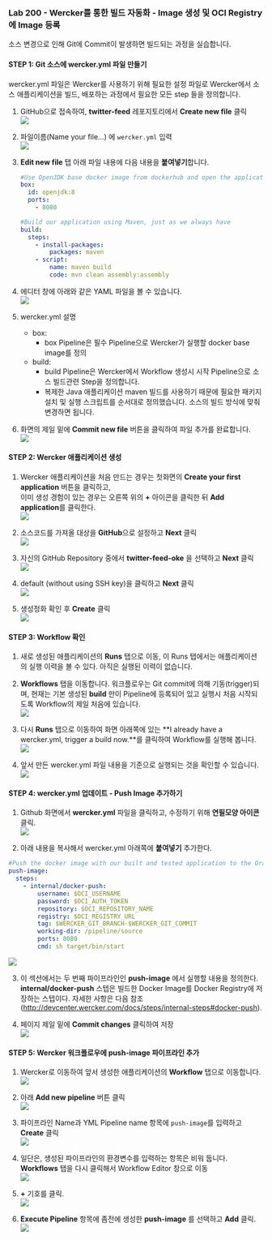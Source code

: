 ﻿
### Lab 200 - Wercker를 통한 빌드 자동화 - Image 생성 및 OCI Registry에 Image 등록
소스 변경으로 인해 Git에 Commit이 발생하면 빌드되는 과정을 실습합니다.


#### **STEP 1**: Git 소스에 wercker.yml 파일 만들기

wercker.yml 파일은 Wercker를 사용하기 위해 필요한 설정 파일로 Wercker에서 소스 애플리케이션을 빌드, 배포하는 과정에서 필요한 모든 step 들을 정의합니다.

1. GitHub으로 접속하여, **twitter-feed** 레포지토리에서 **Create new file** 클릭<br>
  ![](images/200_wercker.yml_1.png)

2. 파일이름(Name your file...) 에 `wercker.yml` 입력<br>
  ![](images/200_wercker.yml_2.png)

3. **Edit new file** 탭 아래 파일 내용에 다음 내용을 **붙여넣기**합니다.<br>
    ```yaml
    #Use OpenJDK base docker image from dockerhub and open the application port on the docker container
    box:
      id: openjdk:8
      ports:
        - 8080

    #Build our application using Maven, just as we always have
    build:
      steps:
        - install-packages:
            packages: maven
        - script:
            name: maven build
            code: mvn clean assembly:assembly
    ```

4. 에디터 창에 아래와 같은 YAML 파일을 볼 수 있습니다.<br>
  ![](images/200_wercker.yml_3.png)

5. wercker.yml 설명
    * box:
        - box Pipeline은 필수 Pipeline으로 Wercker가 실행할 docker base image를 정의
    * build:
        - build Pipeline은 Wercker에서 Workflow 생성시 시작 Pipeline으로 소스 빌드관련 Step을 정의합니다.
        - 복제한 Java 애플리케이션 maven 빌드를 사용하기 때문에 필요한 패키지 설치 및 실행 스크립트를 순서대로 정의했습니다. 소스의 빌드 방식에 맞춰 변경하면 됩니다.

6. 화면의 제일 밑에 **Commit new file** 버튼을 클릭하여 파일 추가를 완료합니다.<br>
  ![](images/200_wercker.yml_4.png)


#### **STEP 2**: Wercker 애플리케이션 생성

1. Wercker 애플리케이션을 처음 만드는 경우는 첫화면의 **Create your first application** 버튼을 클릭하고,<br>
이미 생성 경험이 있는 경우는 오른쪽 위의 **+** 아이콘을 클릭한 뒤 **Add application**를 클릭한다.<br>
  ![](images/200_wercker_application_1.png)


2. 소스코드를 가져올 대상을 **GitHub**으로 설정하고 **Next** 클릭<br>
  ![](images/200_wercker_application_2.png)

3. 자신의 GitHub Repository 중에서 **twitter-feed-oke** 을 선택하고 **Next** 클릭<br>
  ![](images/200_wercker_application_3.png)

4. default (without using SSH key)을 클릭하고 **Next** 클릭<br>
  ![](images/200_wercker_application_4.png)

5. 생성정화 확인 후 **Create** 클릭<br>
  ![](images/200_wercker_application_5.png)


#### **STEP 3**: Workflow 확인

1. 새로 생성된 애플리케이션의 **Runs** 탭으로 이동, 이 Runs 탭에서는 애플리케이션의 실행 이력을 볼 수 있다. 아직은 실행된 이력이 없습니다.

2. **Workflows** 탭을 이동합니다. 워크플로우는 Git commit에 의해 기동(trigger)되며, 현재는 기본 생성된 **build** 만이 Pipeline에 등록되어 있고 실행시 처음 시작되도록 Workflow의 제일 처음에 있습니다.<br>
  ![](images/200_wercker_application_6.png)

3. 다시 **Runs** 탭으로 이동하여 화면 아래쪽에 있는 **I already have a wercker.yml, trigger a build now.**를 클릭하여 Workflow를 실행해 봅니다.<br>
  ![](images/200_wercker_application_7.png)

4. 앞서 만든 wercker.yml 파일 내용을 기준으로 실행되는 것을 확인할 수 있습니다.<br>
  ![](images/200_wercker_application_8.png)


#### **STEP 4**: wercker.yml 업데이트 - Push Image 추가하기

1. Github 화면에서 **wercker.yml** 파일을 클릭하고, 수정하기 위해 **연필모양 아이콘**  클릭.<br>
  ![](images/200_wercker_push_image_1.png)

2. 아래 내용을 복사해서 wercker.yml 아래쪽에 **붙여넣기** 추가한다.
  ```yaml
  #Push the docker image with our built and tested application to the Oracle Container Registry
  push-image:
    steps:
      - internal/docker-push:
          username: $OCI_USERNAME
          password: $OCI_AUTH_TOKEN
          repository: $OCI_REPOSITORY_NAME
          registry: $OCI_REGISTRY_URL
          tag: $WERCKER_GIT_BRANCH-$WERCKER_GIT_COMMIT
          working-dir: /pipeline/source
          ports: 8080
          cmd: sh target/bin/start
  ```
  ![](images/200_wercker_push_image_2.png)

3. 이 섹션에서는 두 번째 파이프라인인 **push-image** 에서 실행할 내용을 정의한다. **internal/docker-push** 스텝은 빌드한 Docker Image를 Docker Registry에 저장하는 스텝이다. 자세한 사항은 다음 참조 (http://devcenter.wercker.com/docs/steps/internal-steps#docker-push).<br>

4. 페이지 제일 밑에 **Commit changes** 클릭하여 저장<br>
  ![](images/200_commit_changes.png)


#### **STEP 5**: Wercker 워크플로우에 push-image 파이프라인 추가

1. Wercker로 이동하여 앞서 생성한 애플리케이션의 **Workflow** 탭으로 이동합니다.<br>
  ![](images/200_wercker_push_image_3.png)

2. 아래 **Add new pipeline** 버튼 클릭<br>
  ![](images/200_wercker_push_image_4.png)

3. 파이프라인 Name과 YML Pipeline name 항목에 `push-image`를 입력하고 **Create** 클릭<br>
  ![](images/200_wercker_push_image_5.png)

4. 일단은, 생성된 파이프라인의 환경변수를 입력하는 항목은 비워 둡니다. **Workflows** 탭을 다시 클릭해서 Workflow Editor 창으로 이동<br>
  ![](images/200_wercker_push_image_6.png)

5. **+** 기호를 클릭.<br>
  ![](images/200_wercker_push_image_7.png)

6. **Execute Pipeline** 항목에 좀전에 생성한 **push-image** 를 선택하고 **Add** 클릭.<br>
  ![](images/200_wercker_push_image_8.png)